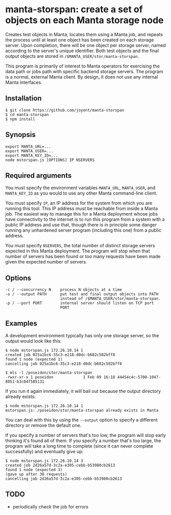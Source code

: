 # manta-storspan: create a set of objects on each Manta storage node

Creates test objects in Manta, locates them using a Manta job, and repeats the
process until at least one object has been created on each storage server.  Upon
completion, there will be one object per storage server, named according to the
server's unique identifier.  Both test objects and the final output objects are
stored in `/$MANTA_USER/stor/manta-storspan`.

This program is primarily of interest to Manta operators for exercising the data
path or jobs path with specific backend storage servers.  The program is a
normal, external Manta client.  By design, it does not use any internal Manta
interfaces.

## Installation

    $ git clone https://github.com/joyent/manta-storspan
    $ cd manta-storspan
    $ npm install


## Synopsis

    export MANTA_URL=...
    export MANTA_USER=...
    export MANTA_KEY_ID=...
    node mstorspan.js [OPTIONS] IP NSERVERS


## Required arguments

You must specify the environment variables `MANTA_URL`, `MANTA_USER`, and
`MANTA_KEY_ID` as you would to use any other Manta command-line client.

You must specify `IP`, an IP address for the system from which you are running
this tool.  This IP address must be reachable from inside a Manta job.  The
easiest way to manage this for a Manta deployment whose jobs have connectivity
to the internet is to run this program from a system with a public IP address
and use that, though there is in principle some danger running any unhardened
server program (including this one) from a public address.

You must specify `NSERVERS`, the total number of distinct storage servers
expected in this Manta deployment.  The program will stop when that number of
servers has been found or too many requests have been made given the expected
number of servers.


## Options

    -c / --concurrency N    process N objects at a time
    -o / --output PATH      put test and final output objects into PATH
                            instead of /$MANTA_USER/stor/manta-storspan.
    -p / --port PORT        internal server should listen on TCP port
                            PORT

## Examples

A development environment typically has only one storage server, so the output
would look like this:

    $ node mstorspan.js 172.26.10.14 1
    created job 025a1bc6-35c3-e218-d0dc-b602c502bff8
    found 1 node (expected 1)
    cancelling job 025a1bc6-35c3-e218-d0dc-b602c502bff8

    $ mls -l /poseidon/stor/manta-storspan
    -rwxr-xr-x 1 poseidon             1 Feb 09 16:18 44454c4c-5700-1047-8051-b3c04f585131

If you run it again immediately, it will bail out because the output directory
already exists:

    $ node mstorspan.js 172.26.10.14 1
    mstorspan.js: /poseidon/stor/manta-storspan already exists in Manta

You can deal with this by using the `--output` option to specify a different
directory or remove the default one.

If you specify a number of servers that's too low, the program will stop early
thinking it's found all of them.  If you specify a number that's too large, the 
program will take a long time to complete (since it can never complete
successfully) and eventually give up:

    $ node mstorspan.js 172.26.10.14 3
    created job 2d26a57d-3c2a-e305-cebb-b53980cb2613
    found 1 node (expected 3)
    (gave up after 30 requests)
    cancelling job 2d26a57d-3c2a-e305-cebb-b53980cb2613


## TODO

- periodically check the job for errors
